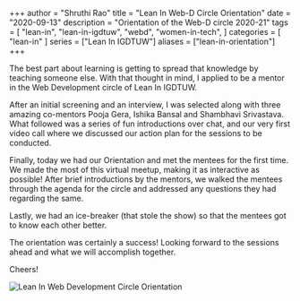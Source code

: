+++
author = "Shruthi Rao"
title = "Lean In Web-D Circle Orientation"
date = "2020-09-13"
description = "Orientation of the Web-D circle 2020-21" 
tags = [
    "lean-in",
    "lean-in-igdtuw",
    "webd",
    "women-in-tech",
]
categories = [
    "lean-in"
]
series = ["Lean In IGDTUW"]
aliases = ["lean-in-orientation"]
+++

The best part about learning is getting to spread that knowledge by teaching someone else. With that thought in mind, I applied to be a mentor in the Web Development circle of Lean In IGDTUW.

After an initial screening and an interview, I was selected along with three amazing co-mentors Pooja Gera, Ishika Bansal and Shambhavi Srivastava. What followed was a series of fun introductions over chat, and our very first video call where we discussed our action plan for the sessions to be conducted.

Finally, today we had our Orientation and met the mentees for the first time. We made the most of this virtual meetup, making it as interactive as possible! After brief introductions by the mentors, we walked the mentees through the agenda for the circle and addressed any questions they had regarding the same. 

Lastly, we had an ice-breaker (that stole the show) so that the mentees got to know each other better.

The orientation was certainly a success! Looking forward to the sessions ahead and what we will accomplish together.

Cheers!

![Lean In Web Development Circle Orientation](../img/leanin_webd_orientation.jpeg)

